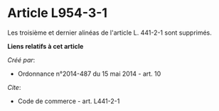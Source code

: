# Article L954-3-1

Les troisième et dernier alinéas de l'article L. 441-2-1 sont supprimés.

**Liens relatifs à cet article**

_Créé par_:

  - Ordonnance n°2014-487 du 15 mai 2014 - art. 10

_Cite_:

  - Code de commerce - art. L441-2-1

